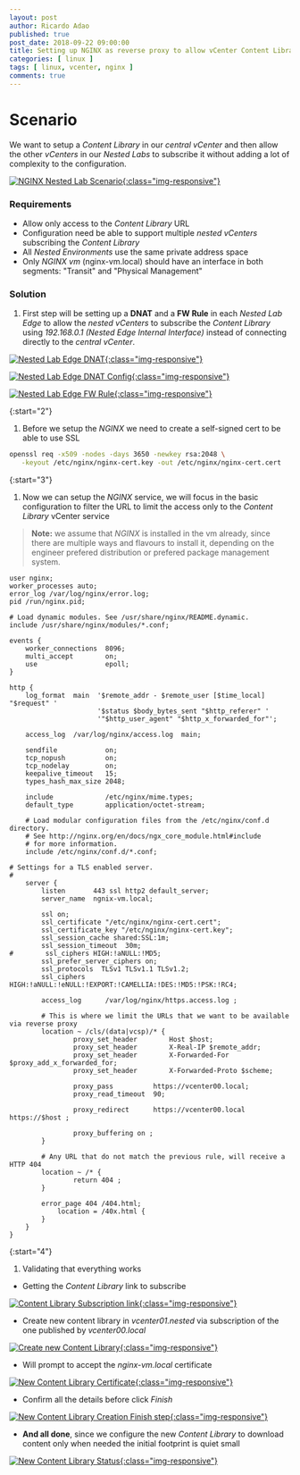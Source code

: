 ```yaml
---
layout: post
author: Ricardo Adao
published: true
post_date: 2018-09-22 09:00:00
title: Setting up NGINX as reverse proxy to allow vCenter Content Library subscription
categories: [ linux ]
tags: [ linux, vcenter, nginx ]
comments: true
---
```

# Scenario #

We want to setup a _Content Library_ in our _central vCenter_ and then allow the other _vCenters_ in our _Nested Labs_ to subscribe it without adding a lot of complexity to the configuration.

[![NGINX Nested Lab Scenario](/assets/images/posts/2018/09/nginx-reverse-proxy-to-access-content-library-01-visio.png){:class="img-responsive"}](/assets/images/posts/2018/09/nginx-reverse-proxy-to-access-content-library-01-visio.png)

### Requirements ###

* Allow only access to the _Content Library_ URL
* Configuration need be able to support multiple _nested vCenters_ subscribing the _Content Library_
* All _Nested Environments_ use the same private address space
* Only _NGINX vm_ (nginx-vm.local) should have an interface in both segments: "Transit" and "Physical Management"

### Solution ###

1. First step will be setting up a **DNAT** and a **FW Rule** in each _Nested Lab Edge_ to allow the _nested vCenters_ to subscribe the _Content Library_ using  _192.168.0.1 (Nested Edge Internal Interface)_ instead of connecting directly to the _central vCenter_.

[![Nested Lab Edge DNAT](/assets/images/posts/2018/09/nginx-reverse-proxy-to-access-content-library-02-dnat.png){:class="img-responsive"}](/assets/images/posts/2018/09/nginx-reverse-proxy-to-access-content-library-02-dnat.png)

[![Nested Lab Edge DNAT Config](/assets/images/posts/2018/09/nginx-reverse-proxy-to-access-content-library-02-01-dnat-config.png){:class="img-responsive"}](/assets/images/posts/2018/09/nginx-reverse-proxy-to-access-content-library-02-01-dnat-config.png)

[![Nested Lab Edge FW Rule](/assets/images/posts/2018/09/nginx-reverse-proxy-to-access-content-library-03-fwrule.png){:class="img-responsive"}](/assets/images/posts/2018/09/nginx-reverse-proxy-to-access-content-library-03-fwrule.png)

{:start="2"}

1. Before we setup the _NGINX_ we need to create a self-signed cert to be able to use SSL

```bash
openssl req -x509 -nodes -days 3650 -newkey rsa:2048 \
   -keyout /etc/nginx/nginx-cert.key -out /etc/nginx/nginx-cert.cert
```

{:start="3"}

1. Now we can setup the _NGINX_ service, we will focus in the basic configuration to filter the URL to limit the access only to the _Content Library_ vCenter service
> **Note:** we assume that _NGINX_ is installed in the vm already, since there are multiple ways and flavours to install it, depending on the engineer prefered distribution or prefered package management system.

```nginx
user nginx;
worker_processes auto;
error_log /var/log/nginx/error.log;
pid /run/nginx.pid;

# Load dynamic modules. See /usr/share/nginx/README.dynamic.
include /usr/share/nginx/modules/*.conf;

events {
    worker_connections  8096;
    multi_accept        on;
    use                 epoll;
}

http {
    log_format  main  '$remote_addr - $remote_user [$time_local] "$request" '
                      '$status $body_bytes_sent "$http_referer" '
                      '"$http_user_agent" "$http_x_forwarded_for"';

    access_log  /var/log/nginx/access.log  main;

    sendfile            on;
    tcp_nopush          on;
    tcp_nodelay         on;
    keepalive_timeout   15;
    types_hash_max_size 2048;

    include             /etc/nginx/mime.types;
    default_type        application/octet-stream;

    # Load modular configuration files from the /etc/nginx/conf.d directory.
    # See http://nginx.org/en/docs/ngx_core_module.html#include
    # for more information.
    include /etc/nginx/conf.d/*.conf;

# Settings for a TLS enabled server.
#
    server {
        listen       443 ssl http2 default_server;
        server_name  ngnix-vm.local;

        ssl on;
        ssl_certificate "/etc/nginx/nginx-cert.cert";
        ssl_certificate_key "/etc/nginx/nginx-cert.key";
        ssl_session_cache shared:SSL:1m;
        ssl_session_timeout  30m;
#        ssl_ciphers HIGH:!aNULL:!MD5;
        ssl_prefer_server_ciphers on;
        ssl_protocols  TLSv1 TLSv1.1 TLSv1.2;
        ssl_ciphers HIGH:!aNULL:!eNULL:!EXPORT:!CAMELLIA:!DES:!MD5:!PSK:!RC4;

        access_log      /var/log/nginx/https.access.log ;

        # This is where we limit the URLs that we want to be available via reverse proxy
        location ~ /cls/(data|vcsp)/* {
                proxy_set_header        Host $host;
                proxy_set_header        X-Real-IP $remote_addr;
                proxy_set_header        X-Forwarded-For $proxy_add_x_forwarded_for;
                proxy_set_header        X-Forwarded-Proto $scheme;

                proxy_pass          https://vcenter00.local;
                proxy_read_timeout  90;

                proxy_redirect      https://vcenter00.local https://$host ;

                proxy_buffering on ;
        }

        # Any URL that do not match the previous rule, will receive a HTTP 404
        location ~ /* {
                return 404 ;
        }

        error_page 404 /404.html;
            location = /40x.html {
        }
    }
}
```

{:start="4"}

1. Validating that everything works

* Getting the _Content Library_ link to subscribe

[![Content Library Subscription link](/assets/images/posts/2018/09/nginx-reverse-proxy-to-access-content-library-04-content-library-settings.png){:class="img-responsive"}](/assets/images/posts/2018/09/nginx-reverse-proxy-to-access-content-library-04-content-library-settings.png)

* Create new content library in _vcenter01.nested_ via subscription of the one published by _vcenter00.local_

[![Create new Content Library](/assets/images/posts/2018/09/nginx-reverse-proxy-to-access-content-library-05-subscribe-content-library-settings.png){:class="img-responsive"}](/assets/images/posts/2018/09/nginx-reverse-proxy-to-access-content-library-05-subscribe-content-library-settings.png)

* Will prompt to accept the _nginx-vm.local_ certificate

[![New Content Library Certificate](/assets/images/posts/2018/09/nginx-reverse-proxy-to-access-content-library-06-subscribe-content-library-cert.png){:class="img-responsive"}](/assets/images/posts/2018/09/nginx-reverse-proxy-to-access-content-library-06-subscribe-content-library-cert.png)

* Confirm all the details before click _Finish_

[![New Content Library Creation Finish step](/assets/images/posts/2018/09/nginx-reverse-proxy-to-access-content-library-07-subscribe-content-library-readytocomplete.png){:class="img-responsive"}](/assets/images/posts/2018/09/nginx-reverse-proxy-to-access-content-library-07-subscribe-content-library-readytocomplete.png)

* **And all done**, since we configure the new _Content Library_ to download content only when needed the initial footprint is quiet small

[![New Content Library Status](/assets/images/posts/2018/09/nginx-reverse-proxy-to-access-content-library-08-subscribe-content-library-setupdone.png){:class="img-responsive"}](/assets/images/posts/2018/09/nginx-reverse-proxy-to-access-content-library-08-subscribe-content-library-setupdone.png)